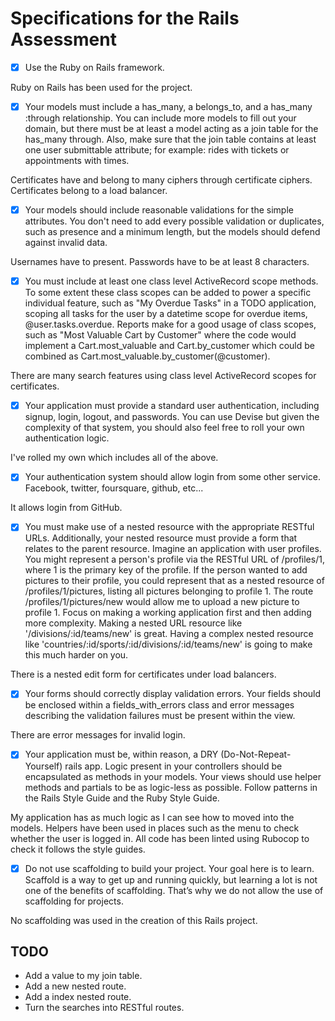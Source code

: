 # Specifications for the Rails Assessment

- [x] Use the Ruby on Rails framework.

Ruby on Rails has been used for the project.

- [x] Your models must include a has_many, a belongs_to, and a has_many :through relationship. You can include more models to fill out your domain, but there must be at least a model acting as a join table for the has_many through. Also, make sure that the join table contains at least one user submittable attribute; for example: rides with tickets or appointments with times.

Certificates have and belong to many ciphers through certificate ciphers.
Certificates belong to a load balancer.

- [x] Your models should include reasonable validations for the simple attributes. You don't need to add every possible validation or duplicates, such as presence and a minimum length, but the models should defend against invalid data.

Usernames have to present. Passwords have to be at least 8 characters.

- [x] You must include at least one class level ActiveRecord scope methods. To some extent these class scopes can be added to power a specific individual feature, such as "My Overdue Tasks" in a TODO application, scoping all tasks for the user by a datetime scope for overdue items, @user.tasks.overdue. Reports make for a good usage of class scopes, such as "Most Valuable Cart by Customer" where the code would implement a Cart.most_valuable and Cart.by_customer which could be combined as Cart.most_valuable.by_customer(@customer).

There are many search features using class level ActiveRecord scopes for certificates.

- [x] Your application must provide a standard user authentication, including signup, login, logout, and passwords. You can use Devise but given the complexity of that system, you should also feel free to roll your own authentication logic.

I've rolled my own which includes all of the above.

- [x] Your authentication system should allow login from some other service. Facebook, twitter, foursquare, github, etc...

It allows login from GitHub.

- [x] You must make use of a nested resource with the appropriate RESTful URLs. Additionally, your nested resource must provide a form that relates to the parent resource. Imagine an application with user profiles. You might represent a person's profile via the RESTful URL of /profiles/1, where 1 is the primary key of the profile. If the person wanted to add pictures to their profile, you could represent that as a nested resource of /profiles/1/pictures, listing all pictures belonging to profile 1. The route /profiles/1/pictures/new would allow me to upload a new picture to profile 1. Focus on making a working application first and then adding more complexity. Making a nested URL resource like '/divisions/:id/teams/new' is great. Having a complex nested resource like 'countries/:id/sports/:id/divisions/:id/teams/new' is going to make this much harder on you.

There is a nested edit form for certificates under load balancers.

- [x] Your forms should correctly display validation errors. Your fields should be enclosed within a fields_with_errors class and error messages describing the validation failures must be present within the view.

There are error messages for invalid login.

- [x] Your application must be, within reason, a DRY (Do-Not-Repeat-Yourself) rails app. Logic present in your controllers should be encapsulated as methods in your models. Your views should use helper methods and partials to be as logic-less as possible. Follow patterns in the Rails Style Guide and the Ruby Style Guide.

My application has as much logic as I can see how to moved into the models. Helpers have been used in places such as the menu to check whether the user is logged in.
All code has been linted using Rubocop to check it follows the style guides.

- [x] Do not use scaffolding to build your project. Your goal here is to learn. Scaffold is a way to get up and running quickly, but learning a lot is not one of the benefits of scaffolding. That’s why we do not allow the use of scaffolding for projects.

No scaffolding was used in the creation of this Rails project.

## TODO

- Add a value to my join table.
- Add a new nested route.
- Add a index nested route.
- Turn the searches into RESTful routes.
